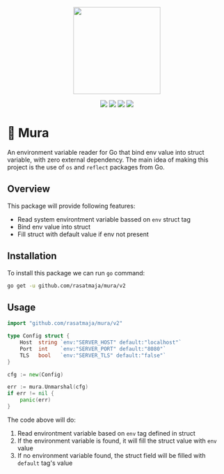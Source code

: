 <p align="center">
    <img src="https://assets.rasatmaja.com/mura/gopher.webp" width=200> 
</p>

<p align="center">
    <a href="https://pkg.go.dev/github.com/rasatmaja/mura"><img src="https://godoc.org/github.com/rasatmaja/mura?status.svg"></a>
    <a href="https://github.com/rasatmaja/mura/releases"><img src="https://img.shields.io/github/v/release/rasatmaja/mura"></a>
    <a href=""><img src="https://img.shields.io/github/go-mod/go-version/rasatmaja/mura"></a>
    <a href="https://github.com/rasatmaja/mura/blob/main/LICENSE"><img src="https://img.shields.io/github/license/rasatmaja/mura"></a>
</p>

# 🐍 Mura 
An environment variable reader for Go that bind env value into struct variable, with zero external dependency. The main idea of ​​making this project is the use of `os` and `reflect` packages from Go.

## Overview
This package will provide following features:
- Read system environtment variable bassed on `env` struct tag
- Bind env value into struct 
- Fill struct with default value if env not present

## Installation
To install this package we can run `go` command:
```bash
go get -u github.com/rasatmaja/mura/v2
```

## Usage
```go 
import "github.com/rasatmaja/mura/v2"

type Config struct {
    Host  string `env:"SERVER_HOST" default:"localhost"`
    Port  int    `env:"SERVER_PORT" default:"8080"`
    TLS   bool   `env:"SERVER_TLS" default:"false"`
}

cfg := new(Config)

err := mura.Unmarshal(cfg)
if err != nil {
    panic(err)
}
```

The code above will do:
1. Read environtment variable based on `env` tag defined in struct
2. If the environment variable is found, it will fill the struct value with `env` value
3. If no environment variable found, the struct field will be filled with `default` tag's value 
